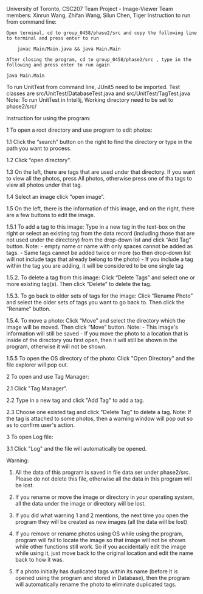University of Toronto, CSC207 Team Project - Image-Viewer
Team members: Xinrun Wang, Zhifan Wang, Silun Chen, Tiger
Instruction to run from command line:

    Open terminal, cd to group_0458/phase2/src and copy the following line to terminal and press enter to run

        javac Main/Main.java && java Main.Main

    After closing the program, cd to group_0458/phase2/src , type in the following and press enter to run again
	
	java Main.Main

To run UnitTest from command line, JUnit5 need to be imported. Test classes are src/UnitTest/DatabaseTest.java and src/UnitTest/TagTest.java
  Note: To run UnitTest in Intellij, Working directory need to be set to phase2/src/

Instruction for using the program:

1 To open a root directory and use program to edit photos:

1.1 Click the “search” button on the right to find the directory or type in the path you want to process.

1.2 Click “open directory”.

1.3 On the left, there are tags that are used under that directory. If you want to view all the photos, press All photos, otherwise press one of tha tags to view all photos under that tag.

1.4 Select an image click “open image”.

1.5 On the left, there is the information of this image, and on the right, there are a few buttons to edit the image.

1.5.1 To add a tag to this image:
     Type in a new tag in the text-box on the right or select an existing tag from the data record (including those that are not used under the directory) from the drop-down list and click “Add Tag” button.
     Note: - empty name or name with only spaces cannot be added as tags.
           - Same tags cannot be added twice or more (so then drop-down list will not include tags that already belong to the photo) 
           - If you include a tag within the tag you are adding, it will be considered to be one single tag

1.5.2. To delete a tag from this image:
     Click “Delete Tags” and select one or more existing tag(s). Then click “Delete” to delete the tag.

1.5.3. To go back to older sets of tags for the image:
     Click “Rename Photo” and select the older sets of tags you want to go back to. Then click the “Rename” button.

1.5.4. To move a photo:
     Click “Move” and select the directory which the image will be moved. Then click “Move” button. 
     Note: - This image's information will still be saved
	   - If you move the photo to a location that is inside of the directory you first open, then it will still be shown in the program, otherwise it will not be shown.

1.5.5 To open the OS directory of the photo:
     Click "Open Directory" and the file explorer will pop out. 

2 To open and use Tag Manager:

2.1 Click "Tag Manager".

2.2 Type in a new tag and click "Add Tag" to add a tag.

2.3 Choose one existed tag and click "Delete Tag" to delete a tag.
      Note: If the tag is attached to some photos, then a warning window will pop out so as to confirm user's action.

3 To open Log file:

3.1 Click "Log" and the file will automatically be opened.



Warning:
1. All the data of this program is saved in file data.ser under phase2/src. Please do not delete this file, otherwise all the data in this program will be lost.

2. If you rename or move the image or directory in your operating system, all the data under the image or directory will be lost.

3. If you did what warning 1 and 2 mentions, the next time you open the program they will be created as new images (all the data will be lost)

4. If you remove or rename photos using OS while using the program, program will fail to locate the image so that image will not be shown while other functions still work. So if you accidentally edit the image while using it, just move back to the original location and edit the name back to how it was.

5. If a photo initially has duplicated tags within its name (before it is opened using the program and stored in Database), then the program will automatically rename the photo to eliminate duplicated tags.
